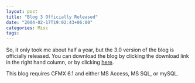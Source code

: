 ```yaml
---
layout: post
title: "Blog 3 Officially Released"
date: "2004-02-17T19:02:43+06:00"
categories: Misc 
tags: 
---
```


So, it only took me about half a year, but the 3.0 version of the blog is officially released. You can download the blog by clicking the download link in the right hand column, or by clicking <a href="http://www.camdenfamily.com/morpheus/blog/blog3.zip">here</a>.

This blog requires CFMX 6.1 and either MS Access, MS SQL, or mySQL.